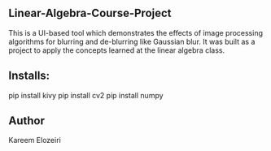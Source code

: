 ## Linear-Algebra-Course-Project
  This is a UI-based tool which demonstrates the effects of image processing algorithms for blurring and de-blurring like Gaussian blur. It was built as a project to apply the concepts learned at the linear algebra class.
## Installs:
  pip install kivy
  pip install cv2
  pip install numpy 
## Author 
Kareem Elozeiri
